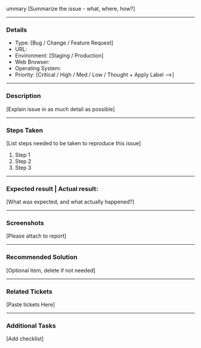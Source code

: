 ummary
[Summarize the issue - what, where, how?]

-------
### Details

- Type: [Bug / Change / Feature Request]
- URL:
- Environment: [Staging / Production]
- Web Browser:
- Operating System:
- Priority: [Critical / High / Med / Low / Thought + Apply Label -->]

-----
### Description
[Explain issue in as much detail as possible]

-------
### Steps Taken
[List steps needed to be taken to reproduce this issue]

1. Step 1
2. Step 2
3. Step 3

------
### Expected result | Actual result:
[What was expected, and what actually happened?]

----
### Screenshots
[Please attach to report]

------
### Recommended Solution
[Optional item, delete if not needed]

------
### Related Tickets
[Paste tickets Here]

-----
### Additional Tasks
[Add checklist]
